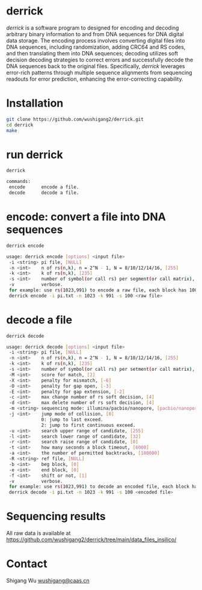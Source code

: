 # derrick
_derrick_ is a software program to designed for encoding and decoding arbitrary binary information to and from DNA sequences for DNA digital data storage. The encoding process involves converting digital files into DNA sequences, including randomization, adding CRC64 and RS codes, and then translating them into DNA sequences; decoding utilizes soft decision decoding strategies to correct errors and successfully decode the DNA sequences back to the original files. Specifically, _derrick_ leverages error-rich patterns through multiple sequence alignments from sequencing readouts for error prediction, enhancing the error-correcting capability.


# Installation
```sh
git clone https://github.com/wushigang2/derrick.git
cd derrick
make
```

# run derrick
```sh
derrick
```
```sh
commands:
 encode      encode a file.
 decode      decode a file.
```

# encode: convert a file into DNA sequences
```sh
derrick encode
```
```sh
usage: derrick encode [options] <input file>
 -i <string> pi file, [NULL]
 -n <int>    n of rs(n,k), n = 2^N - 1, N = 8/10/12/14/16, [255]
 -k <int>    k of rs(n,k), [235]
 -s <int>    number of symbol(or call rs) per segment(or call matrix), [62]
 -v          verbose.
 for example: use rs(1023,991) to encode a raw file, each block has 100 rs.
 derrick encode -i pi.txt -n 1023 -k 991 -s 100 <raw file>
```

# decode a file
```sh
derrick decode
```
```sh
usage: derrick decode [options] <input file>
 -i <string> pi file, [NULL]
 -n <int>    n of rs(n,k), n = 2^N - 1, N = 8/10/12/14/16, [255]
 -k <int>    k of rs(n,k), [235]
 -s <int>    number of symbol(or call rs) per setment(or call matrix), [62]
 -M <int>    score for match, [2]
 -X <int>    penalty for mismatch, [-6]
 -O <int>    penalty for gap open, [-3]
 -E <int>    penalty for gap extension, [-2]
 -c <int>    max change number of rs soft decision, [4]
 -d <int>    max delete number of rs soft decision, [4]
 -m <string> sequencing mode: illumina/pacbio/nanopore, [pacbio/nanopore]
 -j <int>    jump mode of collision, [0]
             0: jump to last exceed.
             2: jump to first continuous exceed.
 -u <int>    search upper range of candidate, [255]
 -l <int>    search lower range of candidate, [32]
 -r <int>    search raise range of candidate, [0]
 -t <int>    how many seconds a block timeout, [6000]
 -a <int>    the number of permitted backtracks, [180000]
 -R <string> ref file, [NULL]
 -b <int>    beg block, [0]
 -e <int>    end block, [0]
 -f <int>    shift or not, [1]
 -v          verbose.
 for example: use rs(1023,991) to decode an encoded file, each block has 100 rs.
 derrick decode -i pi.txt -n 1023 -k 991 -s 100 <encoded file>
```
# Sequencing results
All  raw data is available at https://github.com/wushigang2/derrick/tree/main/data_files_insilico/

# Contact
Shigang Wu wushigang@caas.cn
